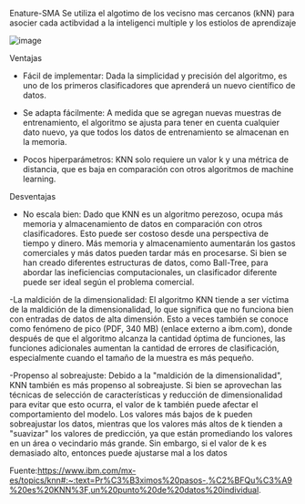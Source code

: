 Enature-SMA 
Se utiliza el algotimo de los vecisno mas cercanos (kNN) para asocier cada actibvidad a la inteligenci multiple y los estiolos de aprendizaje 

![image](https://github.com/Adrianunez8/Agentes-Jade/assets/105509664/f59d1b33-489a-4457-97ee-ad4309b7052f)


Ventajas
- Fácil de implementar: Dada la simplicidad y precisión del algoritmo, es uno de los primeros clasificadores que aprenderá un nuevo científico de datos.
- Se adapta fácilmente: A medida que se agregan nuevas muestras de entrenamiento, el algoritmo se ajusta para tener en cuenta cualquier dato nuevo, ya que todos los datos de entrenamiento se almacenan en la memoria.

- Pocos hiperparámetros: KNN solo requiere un valor k y una métrica de distancia, que es baja en comparación con otros algoritmos de machine learning.

Desventajas
- No escala bien: Dado que KNN es un algoritmo perezoso, ocupa más memoria y almacenamiento de datos en comparación con otros clasificadores. Esto puede ser costoso desde una perspectiva de tiempo y dinero. Más memoria y almacenamiento aumentarán los gastos comerciales y más datos pueden tardar más en procesarse. Si bien se han creado diferentes estructuras de datos, como Ball-Tree, para abordar las ineficiencias computacionales, un clasificador diferente puede ser ideal según el problema comercial.

-La maldición de la dimensionalidad: El algoritmo KNN tiende a ser víctima de la maldición de la dimensionalidad, lo que significa que no funciona bien con entradas de datos de alta dimensión. Esto a veces también se conoce como fenómeno de pico  (PDF, 340 MB)  (enlace externo a ibm.com), donde después de que el algoritmo alcanza la cantidad óptima de funciones, las funciones adicionales aumentan la cantidad de errores de clasificación, especialmente cuando el tamaño de la muestra es más pequeño.

-Propenso al sobreajuste: Debido a la "maldición de la dimensionalidad", KNN también es más propenso al sobreajuste. Si bien se aprovechan las técnicas de selección de características y reducción de dimensionalidad para evitar que esto ocurra, el valor de k también puede afectar el comportamiento del modelo. Los valores más bajos de k pueden sobreajustar los datos, mientras que los valores más altos de k tienden a "suavizar" los valores de predicción, ya que están promediando los valores en un área o vecindario más grande. Sin embargo, si el valor de k es demasiado alto, entonces puede ajustarse mal a los datos

Fuente:https://www.ibm.com/mx-es/topics/knn#:~:text=Pr%C3%B3ximos%20pasos-,%C2%BFQu%C3%A9%20es%20KNN%3F,un%20punto%20de%20datos%20individual. 




